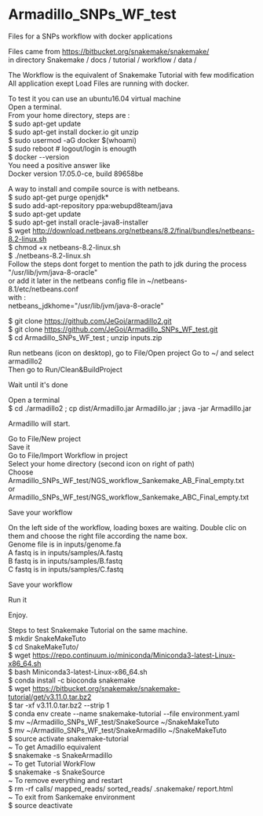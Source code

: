 # Armadillo_SNPs_WF_test
Files for a SNPs workflow with docker applications

Files came from https://bitbucket.org/snakemake/snakemake/ \
in directory Snakemake / docs / tutorial / workflow / data /

The Workflow is the equivalent of Snakemake Tutorial with few modification \
All application exept Load Files are running with docker.

To test it you can use an ubuntu16.04 virtual machine \
Open a terminal. \
From your home directory, steps are : \
$ sudo apt-get update \
$ sudo apt-get install docker.io git unzip \
$ sudo usermod -aG docker $(whoami) \
$ sudo reboot # logout/login is enougth \
$ docker --version \
You need a positive answer like \
Docker version 17.05.0-ce, build 89658be

A way to install and compile source is with netbeans. \
$ sudo apt-get purge openjdk* \
$ sudo add-apt-repository ppa:webupd8team/java \
$ sudo apt-get update \
$ sudo apt-get install oracle-java8-installer \
$ wget http://download.netbeans.org/netbeans/8.2/final/bundles/netbeans-8.2-linux.sh \
$ chmod +x netbeans-8.2-linux.sh \
$ ./netbeans-8.2-linux.sh \
Follow the steps dont forget to mention the path to jdk during the process \
"/usr/lib/jvm/java-8-oracle" \
or add it later in the netbeans config file in ~/netbeans-8.1/etc/netbeans.conf \
with : \
netbeans_jdkhome="/usr/lib/jvm/java-8-oracle"

$ git clone https://github.com/JeGoi/armadillo2.git  \
$ git clone https://github.com/JeGoi/Armadillo_SNPs_WF_test.git \
$ cd Armadillo_SNPs_WF_test ; unzip inputs.zip

Run netbeans (icon on desktop), go to File/Open project Go to ~/ and select armadillo2 \
Then go to Run/Clean&BuildProject

Wait until it's done

Open a terminal \
$ cd ./armadillo2 ; cp dist/Armadillo.jar Armadillo.jar ; java -jar Armadillo.jar

Armadillo will start.

Go to File/New project \
Save it \
Go to File/Import Workflow in project \
Select your home directory (second icon on right of path) \
Choose Armadillo_SNPs_WF_test/NGS_workflow_Sankemake_AB_Final_empty.txt \
or Armadillo_SNPs_WF_test/NGS_workflow_Sankemake_ABC_Final_empty.txt

Save your workflow

On the left side of the workflow, loading boxes are waiting. Double clic on them and choose the right file according the name box. \
Genome file is in inputs/genome.fa \
A fastq is in  inputs/samples/A.fastq \
B fastq is in  inputs/samples/B.fastq \
C fastq is in  inputs/samples/C.fastq

Save your workflow

Run it

Enjoy.


Steps to test Snakemake Tutorial on the same machine.  \
$ mkdir SnakeMakeTuto  \
$ cd SnakeMakeTuto/  \
$ wget https://repo.continuum.io/miniconda/Miniconda3-latest-Linux-x86_64.sh  \
$ bash Miniconda3-latest-Linux-x86_64.sh   \
$ conda install -c bioconda snakemake  \
$ wget https://bitbucket.org/snakemake/snakemake-tutorial/get/v3.11.0.tar.bz2  \
$ tar -xf v3.11.0.tar.bz2 --strip 1  \
$ conda env create --name snakemake-tutorial --file environment.yaml  \
$ mv ~/Armadillo_SNPs_WF_test/SnakeSource    ~/SnakeMakeTuto  \
$ mv ~/Armadillo_SNPs_WF_test/SnakeArmadillo ~/SnakeMakeTuto  \
$ source activate snakemake-tutorial  \
~ To get Amadillo equivalent  \
$ snakemake -s SnakeArmadillo   \
~ To get Tutorial WorkFlow  \
$ snakemake -s SnakeSource  \
~ To remove everything and restart  \
$ rm -rf calls/ mapped_reads/ sorted_reads/ .snakemake/ report.html   \
~ To exit from Sankemake environment  \
$ source deactivate  
